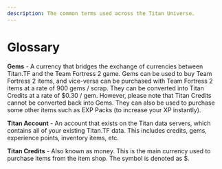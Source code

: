 ```yaml
---
description: The common terms used across the Titan Universe.
---
```


# Glossary

**Gems** - A currency that bridges the exchange of currencies between Titan.TF and the Team Fortress 2 game. Gems can be used to buy Team Fortress 2 items, and vice-versa can be purchased with Team Fortress 2 items at a rate of 900 gems / scrap. They can be converted into Titan Credits at a rate of $0.30 / gem. However, please note that Titan Credits cannot be converted back into Gems. They can also be used to purchase some other items such as EXP Packs \(to increase your XP instantly\).

**Titan Account** - An account that exists on the Titan data servers, which contains all of your existing Titan.TF data. This includes credits, gems, experience points, inventory items, etc.

**Titan Credits** - Also known as money. This is the main currency used to purchase items from the item shop. The symbol is denoted as $.

